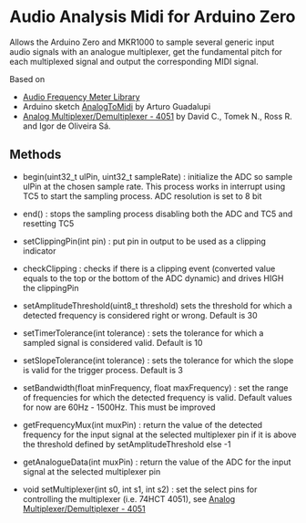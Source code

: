 # Audio Analysis Midi for Arduino Zero

Allows the Arduino Zero and MKR1000 to sample several generic input audio signals with an analogue multiplexer, get the fundamental pitch for each multiplexed signal and output the corresponding MIDI signal.

Based on
* [Audio Frequency Meter Library](https://github.com/arduino-libraries/AudioFrequencyMeter)
* Arduino sketch [AnalogToMidi](https://github.com/arduino-libraries/AudioFrequencyMeter) by Arturo Guadalupi
* [Analog Multiplexer/Demultiplexer - 4051](https://playground.arduino.cc/Learning/4051/) by David C., Tomek N., Ross R. and Igor de Oliveira Sá.


## Methods
* begin(uint32_t ulPin, uint32_t sampleRate) : initialize the ADC so sample ulPin at the chosen sample rate. This process works in interrupt using TC5 to start the sampling process. ADC resolution is set to 8 bit

* end() : stops the sampling process disabling both the ADC and TC5 and resetting TC5

* setClippingPin(int pin) : put pin in output to be used as a clipping indicator

* checkClipping : checks if there is a clipping event (converted value equals to the top or the bottom of the ADC dynamic) and drives HIGH the clippingPin

* setAmplitudeThreshold(uint8_t threshold) sets the threshold for which a detected frequency is considered right or wrong. Default is 30

* setTimerTolerance(int tolerance)  : sets the tolerance for which a sampled signal is considered valid. Default is 10

* setSlopeTolerance(int tolerance) : sets the tolerance for which the slope is valid for the trigger process. Default is 3

* setBandwidth(float minFrequency, float maxFrequency) : set the range of frequencies for which the detected frequency is valid. Default values for now are 60Hz - 1500Hz. This must be improved 

* getFrequencyMux(int muxPin) : return the value of the detected frequency for the input signal at the selected multiplexer pin if it is above the threshold defined by setAmplitudeThreshold else -1

* getAnalogueData(int muxPin) : return the value of the ADC for the input signal at the selected multiplexer pin

* void setMultiplexer(int s0, int s1, int s2) : set the select pins for controlling the multiplexer (i.e. 74HCT 4051), see [Analog Multiplexer/Demultiplexer - 4051](https://playground.arduino.cc/Learning/4051/)
